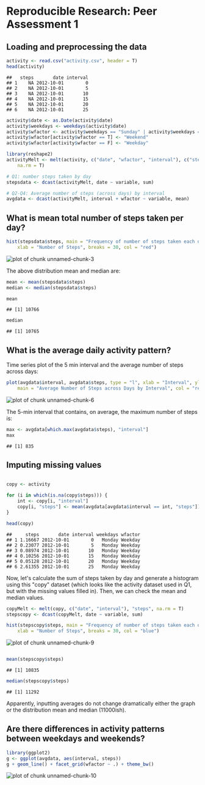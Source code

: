 # Reproducible Research: Peer Assessment 1

## Loading and preprocessing the data


```r
activity <- read.csv("activity.csv", header = T)
head(activity)
```

```
##   steps       date interval
## 1    NA 2012-10-01        0
## 2    NA 2012-10-01        5
## 3    NA 2012-10-01       10
## 4    NA 2012-10-01       15
## 5    NA 2012-10-01       20
## 6    NA 2012-10-01       25
```



```r
activity$date <- as.Date(activity$date)
activity$weekdays <- weekdays(activity$date)
activity$wfactor <- activity$weekdays == "Sunday" | activity$weekdays == "Saturday"
activity$wfactor[activity$wfactor == T] <- "Weekend"
activity$wfactor[activity$wfactor == F] <- "Weekday"

library(reshape2)
activityMelt <- melt(activity, c("date", "wfactor", "interval"), c("steps"), 
    na.rm = T)

# Q1: number steps taken by day
stepsdata <- dcast(activityMelt, date ~ variable, sum)

# Q2-Q4: Average number of steps (across days) by interval
avgdata <- dcast(activityMelt, interval + wfactor ~ variable, mean)
```


## What is mean total number of steps taken per day?


```r
hist(stepsdata$steps, main = "Frequency of number of steps taken each day", 
    xlab = "Number of Steps", breaks = 30, col = "red")
```

![plot of chunk unnamed-chunk-3](figure/unnamed-chunk-3.png) 


The above distribution mean and median are:


```r
mean <- mean(stepsdata$steps)
median <- median(stepsdata$steps)
```



```r
mean
```

```
## [1] 10766
```

```r
median
```

```
## [1] 10765
```


## What is the average daily activity pattern?

Time series plot of the 5 min interval and the average number of steps across days:


```r
plot(avgdata$interval, avgdata$steps, type = "l", xlab = "Interval", ylab = "Average Number of Steps", 
    main = "Average Number of Steps across Days by Interval", col = "red")
```

![plot of chunk unnamed-chunk-6](figure/unnamed-chunk-6.png) 


The 5-min interval that contains, on average, the maximum number of steps is:


```r
max <- avgdata[which.max(avgdata$steps), "interval"]
max
```

```
## [1] 835
```


## Imputing missing values


```r

copy <- activity

for (i in which(is.na(copy$steps))) {
    int <- copy[i, "interval"]
    copy[i, "steps"] <- mean(avgdata[avgdata$interval == int, "steps"])
}

head(copy)
```

```
##     steps       date interval weekdays wfactor
## 1 1.16667 2012-10-01        0   Monday Weekday
## 2 0.23077 2012-10-01        5   Monday Weekday
## 3 0.08974 2012-10-01       10   Monday Weekday
## 4 0.10256 2012-10-01       15   Monday Weekday
## 5 0.05128 2012-10-01       20   Monday Weekday
## 6 2.61355 2012-10-01       25   Monday Weekday
```


Now, let's calculate the sum of steps taken by day and generate a histogram using this "copy" dataset (which looks like the activity dataset used in Q1, but with the missing values filled in). Then, we can check the mean and median values.


```r
copyMelt <- melt(copy, c("date", "interval"), "steps", na.rm = T)
stepscopy <- dcast(copyMelt, date ~ variable, sum)

hist(stepscopy$steps, main = "Frequency of number of steps taken each day", 
    xlab = "Number of Steps", breaks = 30, col = "blue")
```

![plot of chunk unnamed-chunk-9](figure/unnamed-chunk-9.png) 

```r

mean(stepscopy$steps)
```

```
## [1] 10835
```

```r
median(stepscopy$steps)
```

```
## [1] 11292
```


Apparently, inputting averages do not change dramatically either the graph or the distribution mean and median (11000ish).

## Are there differences in activity patterns between weekdays and weekends?


```r
library(ggplot2)
g <- ggplot(avgdata, aes(interval, steps))
g + geom_line() + facet_grid(wfactor ~ .) + theme_bw()
```

![plot of chunk unnamed-chunk-10](figure/unnamed-chunk-10.png) 
